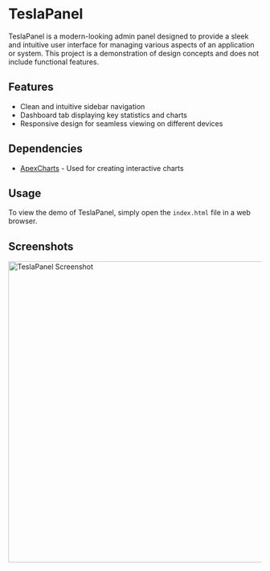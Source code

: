 # TeslaPanel

TeslaPanel is a modern-looking admin panel designed to provide a sleek and intuitive user interface for managing various aspects of an application or system. This project is a demonstration of design concepts and does not include functional features.

## Features

- Clean and intuitive sidebar navigation
- Dashboard tab displaying key statistics and charts
- Responsive design for seamless viewing on different devices

## Dependencies

- [ApexCharts](https://apexcharts.com/) - Used for creating interactive charts

## Usage

To view the demo of TeslaPanel, simply open the `index.html` file in a web browser.

## Screenshots

<img src="https://cdn.discordapp.com/attachments/922090113285103616/1229858846101733518/Screenshot_2024-04-16_201943.png?ex=6631364e&is=661ec14e&hm=04c358d82c92814cc206d99ab4cf8a5856424ade3e0ee00070cd15441563da57&" alt="TeslaPanel Screenshot" width="600">

